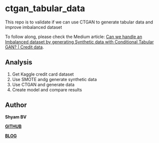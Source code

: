 # ctgan_tabular_data

This repo is to validate if we can use CTGAN to generate tabular data and improve imbalanced dataset

To follow along, please check the Medium article: [Can we handle an Imbalanced dataset by generating Synthetic data with Conditional Tabular GAN? | Credit data](https://towardsdatascience.com/24x5-stock-trading-agent-to-predict-stock-prices-with-deep-learning-with-deployment-c15570720ae9).


## Analysis


1. Get Kaggle credit card dataset
2. Use SMOTE andg generate synthetic data 
3. Use CTGAN and generate data
4. Create model and compare results


## Author

**Shyam BV**

[**GITHUB**](https://github.com/bvshyam)

[**BLOG**](https://medium.com/@bv.shyam)

